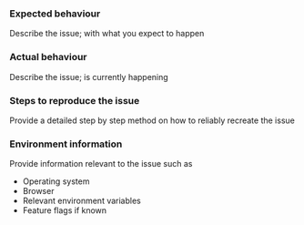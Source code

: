 ### Expected behaviour

Describe the issue; with what you expect to happen

### Actual behaviour

Describe the issue; is currently happening

### Steps to reproduce the issue

Provide a detailed step by step method on how to reliably recreate the issue

### Environment information

Provide information relevant to the issue such as 
* Operating system
* Browser
* Relevant environment variables
* Feature flags if known
